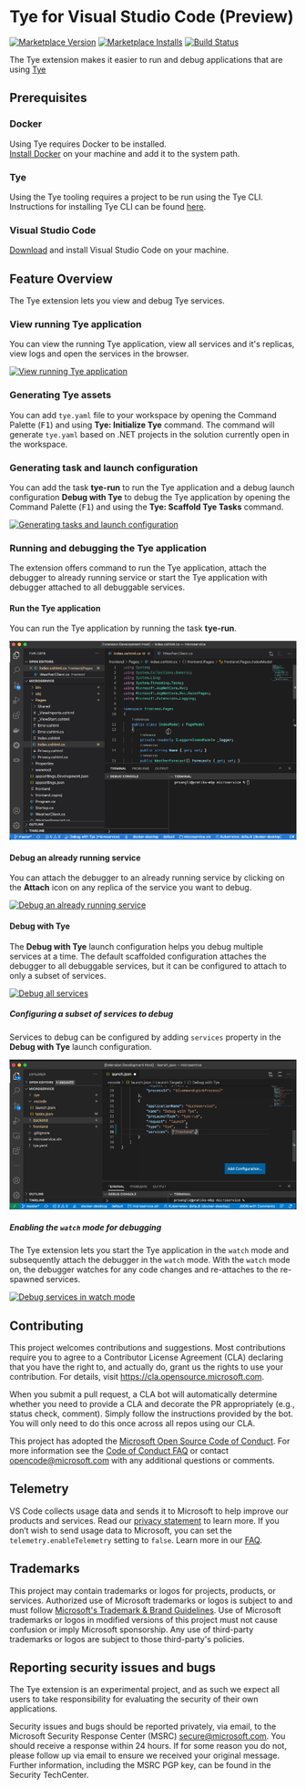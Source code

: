 # Tye for Visual Studio Code (Preview)

[![Marketplace Version](https://vsmarketplacebadge.apphb.com/version/ms-azuretools.vscode-tye.svg)](https://marketplace.visualstudio.com/items?itemName=ms-azuretools.vscode-tye)
[![Marketplace Installs](https://vsmarketplacebadge.apphb.com/installs-short/ms-azuretools.vscode-tye.svg)](https://marketplace.visualstudio.com/items?itemName=ms-azuretools.vscode-tye)
[![Build Status](https://dev.azure.com/ms-azuretools/AzCode/_apis/build/status/vscode-tye%20(CI)?branchName=main)](https://dev.azure.com/ms-azuretools/AzCode/_build/latest?definitionId=35&branchName=main)

The Tye extension makes it easier to run and debug applications that are using [Tye](https://github.com/dotnet/tye)

## Prerequisites

### Docker

Using Tye requires Docker to be installed.\
[Install Docker](https://docs.docker.com/get-docker/) on your machine and add it to the system path.

### Tye

Using the Tye tooling requires a project to be run using the Tye CLI.\
Instructions for installing Tye CLI can be found [here](https://github.com/dotnet/tye/blob/main/docs/getting_started.md).

### Visual Studio Code
[Download](https://code.visualstudio.com/Download) and install Visual Studio Code on your machine.

## Feature Overview
The Tye extension lets you view and debug Tye services.

### View running Tye application
You can view the running Tye application, view all services and it's replicas, view logs and open the services in the browser.

[![View running Tye application](https://aka.ms/tye-dashboard-t)](https://aka.ms/tye-dashboard-v)

### Generating Tye assets
You can add `tye.yaml` file to your workspace by opening the Command Palette (<kbd>F1</kbd>) and using **Tye: Initialize Tye** command. The command will generate `tye.yaml` based on .NET projects in the solution currently open in the workspace.

### Generating task and launch configuration
You can add the task **tye-run** to run the Tye application and a debug launch configuration **Debug with Tye** to debug the Tye application by opening the Command Palette (<kbd>F1</kbd>) and using the **Tye: Scaffold Tye Tasks** command.

[![Generating tasks and launch configuration](https://aka.ms/tye-scaffold-t)](https://aka.ms/tye-scaffold-v)

### Running and debugging the Tye application
The extension offers command to run the Tye application, attach the debugger to already running service or start the Tye application with debugger attached to all debuggable services.

#### Run the Tye application
You can run the Tye application by running the task **tye-run**.

![Run the Tye application](resources/readme/tye-run.gif)

#### Debug an already running service
You can attach the debugger to an already running service by clicking on the **Attach** icon on any replica of the service you want to debug.

[![Debug an already running service](https://aka.ms/tye-debug-attach-t)](https://aka.ms/tye-debug-attach-v)

#### Debug with Tye
The **Debug with Tye** launch configuration helps you debug multiple services at a time.
The default scaffolded configuration attaches the debugger to all debuggable services, but it can be configured to attach to only a subset of services.

[![Debug all services](https://aka.ms/tye-debug-all-t)](https://aka.ms/tye-debug-all-v)

##### Configuring a subset of services to debug
Services to debug can be configured by adding `services` property in the **Debug with Tye** launch configuration.

![Configuring subset of services for debugging](resources/readme/debug-subset.png)

##### Enabling the `watch` mode for debugging
The Tye extension lets you start the Tye application in the `watch` mode and subsequently attach the debugger in the `watch` mode. With the `watch` mode on, the debugger watches for any code changes and re-attaches to the re-spawned services.

[![Debug services in watch mode](https://aka.ms/tye-watch-t)](https://aka.ms/tye-watch-v)

## Contributing

This project welcomes contributions and suggestions.  Most contributions require you to agree to a
Contributor License Agreement (CLA) declaring that you have the right to, and actually do, grant us
the rights to use your contribution. For details, visit https://cla.opensource.microsoft.com.

When you submit a pull request, a CLA bot will automatically determine whether you need to provide
a CLA and decorate the PR appropriately (e.g., status check, comment). Simply follow the instructions
provided by the bot. You will only need to do this once across all repos using our CLA.

This project has adopted the [Microsoft Open Source Code of Conduct](https://opensource.microsoft.com/codeofconduct/).
For more information see the [Code of Conduct FAQ](https://opensource.microsoft.com/codeofconduct/faq/) or
contact [opencode@microsoft.com](mailto:opencode@microsoft.com) with any additional questions or comments.

## Telemetry

VS Code collects usage data and sends it to Microsoft to help improve our products and services. Read our [privacy statement](https://go.microsoft.com/fwlink/?LinkID=528096&clcid=0x409) to learn more. If you don’t wish to send usage data to Microsoft, you can set the `telemetry.enableTelemetry` setting to `false`. Learn more in our [FAQ](https://code.visualstudio.com/docs/supporting/faq#_how-to-disable-telemetry-reporting).

## Trademarks

This project may contain trademarks or logos for projects, products, or services. Authorized use of Microsoft trademarks or logos is subject to and must follow [Microsoft's Trademark & Brand Guidelines](https://www.microsoft.com/en-us/legal/intellectualproperty/trademarks/usage/general). Use of Microsoft trademarks or logos in modified versions of this project must not cause confusion or imply Microsoft sponsorship. Any use of third-party trademarks or logos are subject to those third-party's policies.

## Reporting security issues and bugs

The Tye extension is an experimental project, and as such we expect all users to take responsibility for evaluating the security of their own applications.

Security issues and bugs should be reported privately, via email, to the Microsoft Security Response Center (MSRC) secure@microsoft.com. You should receive a response within 24 hours. If for some reason you do not, please follow up via email to ensure we received your original message. Further information, including the MSRC PGP key, can be found in the Security TechCenter.